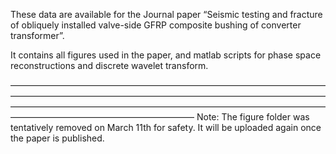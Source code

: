 These data are available for the Journal paper “Seismic testing and fracture of obliquely installed valve-side GFRP composite bushing of converter transformer”.

It contains all figures used in the paper, and matlab scripts for phase space reconstructions and discrete wavelet transform.

—————————————————————————————————————————————————————————————————————————————————————————————————————————————————————————————————
Note: The figure folder was tentatively removed on March 11th for safety. It will be uploaded again once the paper is published.
